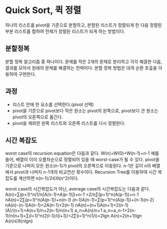 # Quick Sort, 퀵 정렬
하나의 리스트를 pivot을 기준으로 분할하고, 분할된 리스트가 정렬되게 한 다음 정렬된 부분 리스트를 합하여 전체가 정렬된 리스트가 되게 하는 방법이다.

## 분할정복
분할 정복 알고리즘 중 하나이다. 문제를 작은 2개의 문제로 분리하고 각각 해결한 다음, 결과를 모아서 원래의 문제를 해결하는 전략이다. 분할 정복 방법은 대개 순환 호출을 이용하여 구현한다.

## 과정
- 리스트 안에 한 요소를 선택한다.(pivot 선택)
- pivot을 기준으로 pivot보다 작은 원소는 pivot의 왼쪽으로, pivot보다 큰 원소는 pivot의 오른쪽으로 옮긴다.
- pivot을 제외한 왼쪽 리스트와 오른쪽 리스트를 다시 정렬한다.

## 시간 복잡도
worst case의 recursion equation은 다음과 같다.
W(n)=W(0)+W(n-1)+n-1
예를 들어, 배열이 이미 오름차순으로 정렬되어 있을 때 worst-case가 될 수 있다. pivot을 기준으로 나머지 모든 원소(n-1)가 pivot의 오른쪽으로 이동된다. n-1은 길이 n의 배열에서 pivot과 나머지 n-1개의 비교연산 횟수이다.
Recursion Tree를 이용하여 시간 복잡도를 계산하면 n(n-1)/2∈θ(n^2)이다.

worst case의 시간복잡도가 아닌, average case의 시간복잡도는 다음과 같다.
A(n)=∑_(p=1)^n(1/n[A(n-1)+A(p-1)])+n-1
    =2/n∑_(p=1)^n(A(p-1))+n-1
nA(n)=2∑_(p=1)^n(A(p-1))+n(n-1)
(n-1)A(n-1)=∑_(p=1)^n(A(p-1))+(n-1)(n-2)
nA(n)-(n-1)A(n-1)=2A(n-1)+2(n-1)
nA(n)=(n+1)A(n+1)+2(n-1)
(A)/(n+1)=A(n+1)/n+2(n-1)/n(n+1)
a_n=A(n)/n+1
a_n=a_n-1+2(n-1)/n(n+1)=∑_(i=1)^n(2(i-1)/i(i+1))=2∑_(i=1)^n(1/i)=2lgn
A(n)=2(n+1)lgn
A(n)∈θ(nlgn)